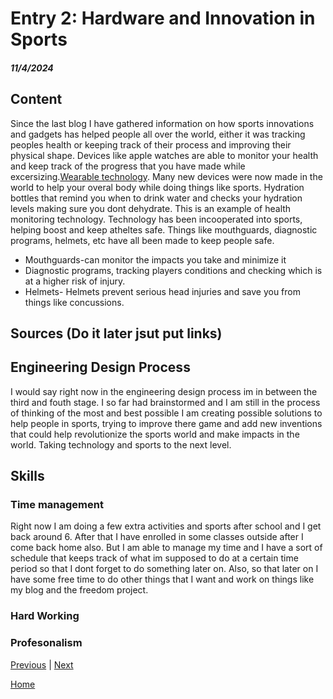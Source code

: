 # Entry 2: Hardware and Innovation in Sports
##### 11/4/2024

## Content 
Since the last blog I have gathered information on how sports innovations and gadgets has helped people all over the world, either it was tracking peoples health or keeping track of their process and improving their physical shape. Devices like apple watches are able to monitor your health and keep track of the progress that you have made while excersizing.[Wearable technology](https://www.catapult.com/blog/wearable-technology-in-sports). Many new devices were now made in the world to help your overal body while doing things like sports. Hydration bottles that remind you when to drink water and checks your hydration levels making sure you dont dehydrate. This is an example of health monitoring technology. Technology has been incooperated into sports, helping boost and keep atheltes safe. Things like mouthguards, diagnostic programs, helmets, etc have all been made to keep people safe. 
* Mouthguards-can monitor the impacts you take and minimize it
* Diagnostic programs, tracking players conditions and checking which is at a higher risk of injury.
* Helmets- Helmets prevent serious head injuries and save you from things like concussions.  

## Sources (Do it later jsut put links) 


## Engineering Design Process 
I would say right now in the engineering design process im in between the third and fouth stage. I so far had brainstormed and I am still in the process of thinking of the most and best possible I am creating possible solutions to help people in sports, trying to improve there game and add new inventions that could help revolutionize the sports world and make impacts in the world. Taking technology and sports to the next level. 

## Skills
### Time management
Right now I am doing a few extra activities and sports after school and I get back around 6. After that I have enrolled in some classes outside after I come back home also. But I am able to manage my time and I have a sort of schedule that keeps track of what im supposed to do at a certain time period so that I dont forget to do something later on. Also, so that later on I have some free time to do other things that I want and work on things like my blog and the freedom project. 

### Hard Working


### Profesonalism 

[Previous](entry01.md) | [Next](entry03.md)

[Home](../README.md)
